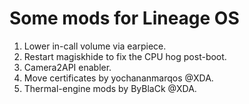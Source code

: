 # Some mods for Lineage OS

1. Lower in-call volume via earpiece.
2. Restart magiskhide to fix the CPU hog post-boot.
3. Camera2API enabler.
4. Move certificates by yochananmarqos @XDA.
5. Thermal-engine mods by ByBlaCk @XDA.